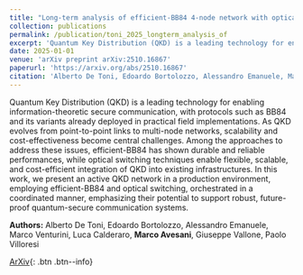 ```yaml
---
title: "Long-term analysis of efficient-BB84 4-node network with optical switches in metropolitan environment"
collection: publications
permalink: /publication/toni_2025_longterm_analysis_of
excerpt: 'Quantum Key Distribution (QKD) is a leading technology for enabling information-theoretic secure communication, with protocols such as BB84 and its variants already deployed in practical field impleme...' if len(self.abstract) > 200 else self.abstract
date: 2025-01-01
venue: 'arXiv preprint arXiv:2510.16867'
paperurl: 'https://arxiv.org/abs/2510.16867'
citation: 'Alberto De Toni, Edoardo Bortolozzo, Alessandro Emanuele, Marco Venturini, Luca Calderaro, Marco ..., "Long-term analysis of efficient-BB84 4-node network with optical switches in metropolitan environment", arXiv preprint arXiv:2510.16867, (2025).'
---
```


Quantum Key Distribution (QKD) is a leading technology for enabling information-theoretic secure communication, with protocols such as BB84 and its variants already deployed in practical field implementations. As QKD evolves from point-to-point links to multi-node networks, scalability and cost-effectiveness become central challenges. Among the approaches to address these issues, efficient-BB84 has shown durable and reliable performances, while optical switching techniques enable flexible, scalable, and cost-efficient integration of QKD into existing infrastructures. In this work, we present an active QKD network in a production environment, employing efficient-BB84 and optical switching, orchestrated in a coordinated manner, emphasizing their potential to support robust, future-proof quantum-secure communication systems.

**Authors:** Alberto De Toni, Edoardo Bortolozzo, Alessandro Emanuele, Marco Venturini, Luca Calderaro, **Marco Avesani**, Giuseppe Vallone, Paolo Villoresi


[ArXiv](https://arxiv.org/abs/2510.16867){: .btn .btn--info}
